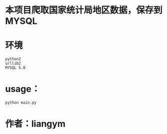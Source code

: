 # 本项目爬取国家统计局地区数据，保存到MYSQL


# 环境
	python2
	urllib2
	MYSQL 5.0

# usage：
	python main.py





# 作者：liangym
